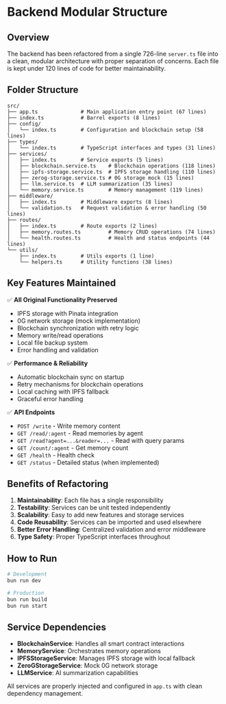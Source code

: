 # Backend Modular Structure

## Overview
The backend has been refactored from a single 726-line `server.ts` file into a clean, modular architecture with proper separation of concerns. Each file is kept under 120 lines of code for better maintainability.

## Folder Structure

```
src/
├── app.ts              # Main application entry point (67 lines)
├── index.ts            # Barrel exports (8 lines)
├── config/
│   └── index.ts        # Configuration and blockchain setup (58 lines)
├── types/
│   └── index.ts        # TypeScript interfaces and types (31 lines)
├── services/
│   ├── index.ts        # Service exports (5 lines)
│   ├── blockchain.service.ts    # Blockchain operations (118 lines)
│   ├── ipfs-storage.service.ts  # IPFS storage handling (110 lines)
│   ├── zerog-storage.service.ts # 0G storage mock (15 lines)
│   ├── llm.service.ts  # LLM summarization (35 lines)
│   └── memory.service.ts        # Memory management (119 lines)
├── middleware/
│   ├── index.ts        # Middleware exports (8 lines)
│   └── validation.ts   # Request validation & error handling (50 lines)
├── routes/
│   ├── index.ts        # Route exports (2 lines)
│   ├── memory.routes.ts         # Memory CRUD operations (74 lines)
│   └── health.routes.ts         # Health and status endpoints (44 lines)
└── utils/
    ├── index.ts        # Utils exports (1 line)
    └── helpers.ts      # Utility functions (38 lines)
```

## Key Features Maintained

✅ **All Original Functionality Preserved**
- IPFS storage with Pinata integration
- 0G network storage (mock implementation)
- Blockchain synchronization with retry logic
- Memory write/read operations
- Local file backup system
- Error handling and validation

✅ **Performance & Reliability**
- Automatic blockchain sync on startup
- Retry mechanisms for blockchain operations
- Local caching with IPFS fallback
- Graceful error handling

✅ **API Endpoints**
- `POST /write` - Write memory content
- `GET /read/:agent` - Read memories by agent
- `GET /read?agent=...&reader=...` - Read with query params
- `GET /count/:agent` - Get memory count
- `GET /health` - Health check
- `GET /status` - Detailed status (when implemented)

## Benefits of Refactoring

1. **Maintainability**: Each file has a single responsibility
2. **Testability**: Services can be unit tested independently
3. **Scalability**: Easy to add new features and storage services
4. **Code Reusability**: Services can be imported and used elsewhere
5. **Better Error Handling**: Centralized validation and error middleware
6. **Type Safety**: Proper TypeScript interfaces throughout

## How to Run

```bash
# Development
bun run dev

# Production
bun run build
bun run start
```

## Service Dependencies

- **BlockchainService**: Handles all smart contract interactions
- **MemoryService**: Orchestrates memory operations
- **IPFSStorageService**: Manages IPFS storage with local fallback
- **ZeroGStorageService**: Mock 0G network storage
- **LLMService**: AI summarization capabilities

All services are properly injected and configured in `app.ts` with clean dependency management.